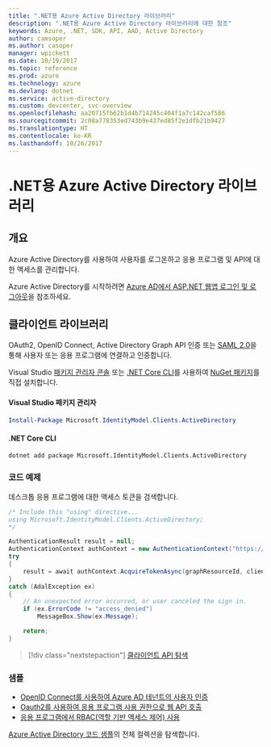 ```yaml
---
title: ".NET용 Azure Active Directory 라이브러리"
description: ".NET용 Azure Active Directory 라이브러리에 대한 참조"
keywords: Azure, .NET, SDK, API, AAD, Active Directory
author: camsoper
ms.author: casoper
manager: wpickett
ms.date: 10/19/2017
ms.topic: reference
ms.prod: azure
ms.technology: azure
ms.devlang: dotnet
ms.service: active-directory
ms.custom: devcenter, svc-overview
ms.openlocfilehash: aa20715fb62b1d4b714245c404f1a7c142caf586
ms.sourcegitcommit: 2c08a778353ed743b9e437ed85f2e1dfb21b9427
ms.translationtype: HT
ms.contentlocale: ko-KR
ms.lasthandoff: 10/26/2017
---
```

# <a name="azure-active-directory-libraries-for-net"></a>.NET용 Azure Active Directory 라이브러리

## <a name="overview"></a>개요

Azure Active Directory를 사용하여 사용자를 로그온하고 응용 프로그램 및 API에 대한 액세스를 관리합니다.

Azure Active Directory를 시작하려면 [Azure AD에서 ASP.NET 웹앱 로그인 및 로그아웃](/azure/active-directory/develop/active-directory-devquickstarts-webapp-dotnet)을 참조하세요.

## <a name="client-library"></a>클라이언트 라이브러리

OAuth2, OpenID Connect, Active Directory Graph API 인증 또는 [SAML 2.0](https://docs.microsoft.com/azure/active-directory/develop/active-directory-saml-protocol-reference)을 통해 사용자 또는 응용 프로그램에 연결하고 인증합니다.

Visual Studio [패키지 관리자 콘솔][PackageManager] 또는 [.NET Core CLI][DotNetCLI]를 사용하여 [NuGet 패키지](https://www.nuget.org/packages/Microsoft.Azure.Management.AppService.Fluent)를 직접 설치합니다.

#### <a name="visual-studio-package-manager"></a>Visual Studio 패키지 관리자

```powershell
Install-Package Microsoft.IdentityModel.Clients.ActiveDirectory
```

#### <a name="net-core-cli"></a>.NET Core CLI

```bash
dotnet add package Microsoft.IdentityModel.Clients.ActiveDirectory
```

### <a name="code-example"></a>코드 예제

데스크톱 응용 프로그램에 대한 액세스 토큰을 검색합니다.

```csharp
/* Include this "using" directive...
using Microsoft.IdentityModel.Clients.ActiveDirectory;
*/

AuthenticationResult result = null;
AuthenticationContext authContext = new AuthenticationContext("https://someauthority.com");
try
{
    result = await authContext.AcquireTokenAsync(graphResourceId, clientId, redirectUri, new PlatformParameters(PromptBehavior.Auto));
}
catch (AdalException ex)
{
    // An unexpected error occurred, or user canceled the sign in.
    if (ex.ErrorCode != "access_denied")
        MessageBox.Show(ex.Message);

    return;
}
```

> [!div class="nextstepaction"]
> [클라이언트 API 탐색](/dotnet/api/overview/azure/activedirectory/client)

### <a name="samples"></a>샘플

* [OpenID Connect를 사용하여 Azure AD 테넌트의 사용자 인증](https://github.com/Azure-Samples/active-directory-dotnet-webapp-openidconnect)
* [Oauth2를 사용하여 응용 프로그램 사용 권한으로 웹 API 호출](https://github.com/Azure-Samples/active-directory-dotnet-webapp-webapi-oauth2-appidentity)
* [응용 프로그램에서 RBAC(역할 기반 액세스 제어) 사용](https://github.com/Azure-Samples/active-directory-dotnet-webapp-roleclaims)

[Azure Active Directory 코드 샘플](/azure/active-directory/develop/active-directory-code-samples)의 전체 컬렉션을 탐색합니다.

[PackageManager]: https://docs.microsoft.com/nuget/tools/package-manager-console
[DotNetCLI]: https://docs.microsoft.com/dotnet/core/tools/dotnet-add-package
